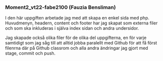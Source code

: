### Moment2_vt22-fabe2100 (Fauzia Bensliman)
I den här uppgiften arbetade jag med att skapa en enkel sida med php. Huvudmenyn, headern, content och footer har jag skapat som externa filer och som ska inkluderas i själva index sidan och andra undersidor.

Jag skapade också olika filer för de olika del uppgifterna, en för varje samtidigt som jag såg till att alltid jobba paralellt med Github för att få först filenrna där på Github classrom och alla andra ändringar jag gjort med stage, commit och push.



